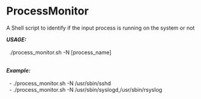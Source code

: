 # ProcessMonitor
A Shell script to identify if the input process is running on the system or not

<em><strong> USAGE: </strong></em><br><br>
&nbsp; ./process_monitor.sh -N [process_name] <br><br>

<em><strong> Example: </strong></em><br><br>
&nbsp; - ./process_monitor.sh -N /usr/sbin/sshd <br>
&nbsp; - ./process_monitor.sh -N /usr/sbin/syslogd,/usr/sbin/rsyslog
